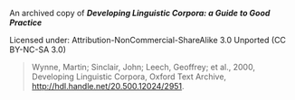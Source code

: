 An archived copy of ***Developing Linguistic Corpora: a Guide to Good Practice*** 

Licensed under: Attribution-NonCommercial-ShareAlike 3.0 Unported (CC BY-NC-SA 3.0)

> Wynne, Martin; Sinclair, John; Leech, Geoffrey; et al., 2000, Developing Linguistic Corpora, Oxford Text Archive, http://hdl.handle.net/20.500.12024/2951.

